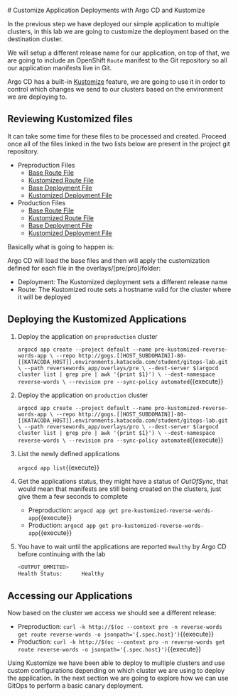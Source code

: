 <br>
# Customize Application Deployments with Argo CD and Kustomize

In the previous step we have deployed our simple application to multiple clusters, in this lab we are going to customize the deployment based on the destination cluster.

We will setup a different release name for our application, on top of that, we are going to include an OpenShift `Route` manifest to the Git repository so all our application
manifests live in Git.

Argo CD has a built-in [Kustomize](https://kustomize.io/) feature, we are going to use it in order to control which changes we send to our clusters based on the environment we are deploying to.

## Reviewing Kustomized files

It can take some time for these files to be processed and created. Proceed once all of the files linked in the two lists below are present in the project git repository.

* Preproduction Files
  * [Base Route File](http://gogs.[[HOST_SUBDOMAIN]]-80-[[KATACODA_HOST]].environments.katacoda.com/student/gitops-lab/src/pre/reversewords_app/base/route.yaml)
  * [Kustomized Route File](http://gogs.[[HOST_SUBDOMAIN]]-80-[[KATACODA_HOST]].environments.katacoda.com/student/gitops-lab/src/pre/reversewords_app/overlays/pre/route.yaml)
  * [Base Deployment File](http://gogs.[[HOST_SUBDOMAIN]]-80-[[KATACODA_HOST]].environments.katacoda.com/student/gitops-lab/src/pre/reversewords_app/base/deployment.yaml)
  * [Kustomized Deployment File](http://gogs.[[HOST_SUBDOMAIN]]-80-[[KATACODA_HOST]].environments.katacoda.com/student/gitops-lab/src/pre/reversewords_app/overlays/pre/deployment.yaml)
* Production Files
  * [Base Route File](http://gogs.[[HOST_SUBDOMAIN]]-80-[[KATACODA_HOST]].environments.katacoda.com/student/gitops-lab/src/pro/reversewords_app/base/route.yaml)
  * [Kustomized Route File](http://gogs.[[HOST_SUBDOMAIN]]-80-[[KATACODA_HOST]].environments.katacoda.com/student/gitops-lab/src/pro/reversewords_app/overlays/pro/route.yaml)
  * [Base Deployment File](http://gogs.[[HOST_SUBDOMAIN]]-80-[[KATACODA_HOST]].environments.katacoda.com/student/gitops-lab/src/pro/reversewords_app/base/deployment.yaml)
  * [Kustomized Deployment File](http://gogs.[[HOST_SUBDOMAIN]]-80-[[KATACODA_HOST]].environments.katacoda.com/student/gitops-lab/src/pro/reversewords_app/overlays/pro/deployment.yaml)

Basically what is going to happen is:

Argo CD will load the base files and then will apply the customization defined for each file in the overlays/[pre/pro]/folder:

* Deployment: The Kustomized deployment sets a different release name
* Route: The Kustomized route sets a hostname valid for the cluster where it will be deployed

## Deploying the Kustomized Applications

1. Deploy the application on `preproduction` cluster

    ``argocd app create --project default --name pre-kustomized-reverse-words-app \
    --repo http://gogs.[[HOST_SUBDOMAIN]]-80-[[KATACODA_HOST]].environments.katacoda.com/student/gitops-lab.git \
    --path reversewords_app/overlays/pre \
    --dest-server $(argocd cluster list | grep pre | awk '{print $1}') \
    --dest-namespace reverse-words \
    --revision pre --sync-policy automated``{{execute}}
2. Deploy the application on `production` cluster

    ``argocd app create --project default --name pro-kustomized-reverse-words-app \
    --repo http://gogs.[[HOST_SUBDOMAIN]]-80-[[KATACODA_HOST]].environments.katacoda.com/student/gitops-lab.git \
    --path reversewords_app/overlays/pro \
    --dest-server $(argocd cluster list | grep pro | awk '{print $1}') \
    --dest-namespace reverse-words \
    --revision pro --sync-policy automated``{{execute}}
3. List the newly defined applications

    ``argocd app list``{{execute}}
4. Get the applications status, they might have a status of _OutOfSync_, that would mean that manifests are still being created on the clusters, just give them a few seconds to complete

    * Preproduction: ``argocd app get pre-kustomized-reverse-words-app``{{execute}}
    * Production: ``argocd app get pro-kustomized-reverse-words-app``{{execute}}
5. You have to wait until the applications are reported `Healthy` by Argo CD before continuing with the lab

    ~~~sh
    <OUTPUT_OMMITED>
    Health Status:      Healthy
    ~~~

## Accessing our Applications

Now based on the cluster we access we should see a different release:

* Preproduction: ``curl -k http://$(oc --context pre -n reverse-words get route reverse-words -o jsonpath='{.spec.host}')``{{execute}}
* Production: ``curl -k http://$(oc --context pro -n reverse-words get route reverse-words -o jsonpath='{.spec.host}')``{{execute}}

Using Kustomize we have been able to deploy to multiple clusters and use custom configurations depending on which cluster we are using to deploy the application. In the next section we are going to explore how we can use GitOps to perform a basic canary deployment.